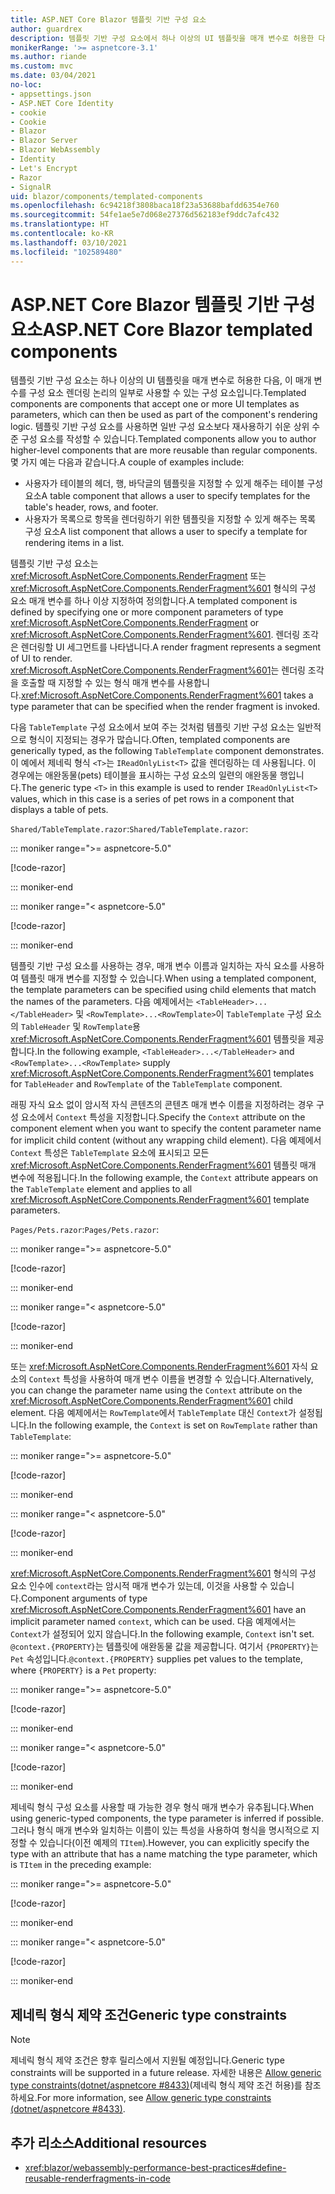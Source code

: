 ```yaml
---
title: ASP.NET Core Blazor 템플릿 기반 구성 요소
author: guardrex
description: 템플릿 기반 구성 요소에서 하나 이상의 UI 템플릿을 매개 변수로 허용한 다음, 이 매개 변수를 구성 요소 렌더링 논리의 일부로 사용할 수 있는 방법을 알아봅니다.
monikerRange: '>= aspnetcore-3.1'
ms.author: riande
ms.custom: mvc
ms.date: 03/04/2021
no-loc:
- appsettings.json
- ASP.NET Core Identity
- cookie
- Cookie
- Blazor
- Blazor Server
- Blazor WebAssembly
- Identity
- Let's Encrypt
- Razor
- SignalR
uid: blazor/components/templated-components
ms.openlocfilehash: 6c94218f3808baca18f23a53688bafdd6354e760
ms.sourcegitcommit: 54fe1ae5e7d068e27376d562183ef9ddc7afc432
ms.translationtype: HT
ms.contentlocale: ko-KR
ms.lasthandoff: 03/10/2021
ms.locfileid: "102589480"
---
```

# <a name="aspnet-core-blazor-templated-components"></a><span data-ttu-id="26302-103">ASP.NET Core Blazor 템플릿 기반 구성 요소</span><span class="sxs-lookup"><span data-stu-id="26302-103">ASP.NET Core Blazor templated components</span></span>

<span data-ttu-id="26302-104">템플릿 기반 구성 요소는 하나 이상의 UI 템플릿을 매개 변수로 허용한 다음, 이 매개 변수를 구성 요소 렌더링 논리의 일부로 사용할 수 있는 구성 요소입니다.</span><span class="sxs-lookup"><span data-stu-id="26302-104">Templated components are components that accept one or more UI templates as parameters, which can then be used as part of the component's rendering logic.</span></span> <span data-ttu-id="26302-105">템플릿 기반 구성 요소를 사용하면 일반 구성 요소보다 재사용하기 쉬운 상위 수준 구성 요소를 작성할 수 있습니다.</span><span class="sxs-lookup"><span data-stu-id="26302-105">Templated components allow you to author higher-level components that are more reusable than regular components.</span></span> <span data-ttu-id="26302-106">몇 가지 예는 다음과 같습니다.</span><span class="sxs-lookup"><span data-stu-id="26302-106">A couple of examples include:</span></span>

* <span data-ttu-id="26302-107">사용자가 테이블의 헤더, 행, 바닥글의 템플릿을 지정할 수 있게 해주는 테이블 구성 요소</span><span class="sxs-lookup"><span data-stu-id="26302-107">A table component that allows a user to specify templates for the table's header, rows, and footer.</span></span>
* <span data-ttu-id="26302-108">사용자가 목록으로 항목을 렌더링하기 위한 템플릿을 지정할 수 있게 해주는 목록 구성 요소</span><span class="sxs-lookup"><span data-stu-id="26302-108">A list component that allows a user to specify a template for rendering items in a list.</span></span>

<span data-ttu-id="26302-109">템플릿 기반 구성 요소는 <xref:Microsoft.AspNetCore.Components.RenderFragment> 또는 <xref:Microsoft.AspNetCore.Components.RenderFragment%601> 형식의 구성 요소 매개 변수를 하나 이상 지정하여 정의합니다.</span><span class="sxs-lookup"><span data-stu-id="26302-109">A templated component is defined by specifying one or more component parameters of type <xref:Microsoft.AspNetCore.Components.RenderFragment> or <xref:Microsoft.AspNetCore.Components.RenderFragment%601>.</span></span> <span data-ttu-id="26302-110">렌더링 조각은 렌더링할 UI 세그먼트를 나타냅니다.</span><span class="sxs-lookup"><span data-stu-id="26302-110">A render fragment represents a segment of UI to render.</span></span> <span data-ttu-id="26302-111"><xref:Microsoft.AspNetCore.Components.RenderFragment%601>는 렌더링 조각을 호출할 때 지정할 수 있는 형식 매개 변수를 사용합니다.</span><span class="sxs-lookup"><span data-stu-id="26302-111"><xref:Microsoft.AspNetCore.Components.RenderFragment%601> takes a type parameter that can be specified when the render fragment is invoked.</span></span>

<span data-ttu-id="26302-112">다음 `TableTemplate` 구성 요소에서 보여 주는 것처럼 템플릿 기반 구성 요소는 일반적으로 형식이 지정되는 경우가 많습니다.</span><span class="sxs-lookup"><span data-stu-id="26302-112">Often, templated components are generically typed, as the following `TableTemplate` component demonstrates.</span></span> <span data-ttu-id="26302-113">이 예에서 제네릭 형식 `<T>`는 `IReadOnlyList<T>` 값을 렌더링하는 데 사용됩니다. 이 경우에는 애완동물(pets) 테이블을 표시하는 구성 요소의 일련의 애완동물 행입니다.</span><span class="sxs-lookup"><span data-stu-id="26302-113">The generic type `<T>` in this example is used to render `IReadOnlyList<T>` values, which in this case is a series of pet rows in a component that displays a table of pets.</span></span>

<span data-ttu-id="26302-114">`Shared/TableTemplate.razor`:</span><span class="sxs-lookup"><span data-stu-id="26302-114">`Shared/TableTemplate.razor`:</span></span>

::: moniker range=">= aspnetcore-5.0"

[!code-razor[](~/blazor/common/samples/5.x/BlazorSample_WebAssembly/Shared/templated-components/TableTemplate.razor)]

::: moniker-end

::: moniker range="< aspnetcore-5.0"

[!code-razor[](~/blazor/common/samples/3.x/BlazorSample_WebAssembly/Shared/templated-components/TableTemplate.razor)]

::: moniker-end

<span data-ttu-id="26302-115">템플릿 기반 구성 요소를 사용하는 경우, 매개 변수 이름과 일치하는 자식 요소를 사용하여 템플릿 매개 변수를 지정할 수 있습니다.</span><span class="sxs-lookup"><span data-stu-id="26302-115">When using a templated component, the template parameters can be specified using child elements that match the names of the parameters.</span></span> <span data-ttu-id="26302-116">다음 예제에서는 `<TableHeader>...</TableHeader>` 및 `<RowTemplate>...<RowTemplate>`이 `TableTemplate` 구성 요소의 `TableHeader` 및 `RowTemplate`용 <xref:Microsoft.AspNetCore.Components.RenderFragment%601> 템플릿을 제공합니다.</span><span class="sxs-lookup"><span data-stu-id="26302-116">In the following example, `<TableHeader>...</TableHeader>` and `<RowTemplate>...<RowTemplate>` supply <xref:Microsoft.AspNetCore.Components.RenderFragment%601> templates for `TableHeader` and `RowTemplate` of the `TableTemplate` component.</span></span>

<span data-ttu-id="26302-117">래핑 자식 요소 없이 암시적 자식 콘텐츠의 콘텐츠 매개 변수 이름을 지정하려는 경우 구성 요소에서 `Context` 특성을 지정합니다.</span><span class="sxs-lookup"><span data-stu-id="26302-117">Specify the `Context` attribute on the component element when you want to specify the content parameter name for implicit child content (without any wrapping child element).</span></span> <span data-ttu-id="26302-118">다음 예제에서 `Context` 특성은 `TableTemplate` 요소에 표시되고 모든 <xref:Microsoft.AspNetCore.Components.RenderFragment%601> 템플릿 매개 변수에 적용됩니다.</span><span class="sxs-lookup"><span data-stu-id="26302-118">In the following example, the `Context` attribute appears on the `TableTemplate` element and applies to all <xref:Microsoft.AspNetCore.Components.RenderFragment%601> template parameters.</span></span>

<span data-ttu-id="26302-119">`Pages/Pets.razor`:</span><span class="sxs-lookup"><span data-stu-id="26302-119">`Pages/Pets.razor`:</span></span>

::: moniker range=">= aspnetcore-5.0"

[!code-razor[](~/blazor/common/samples/5.x/BlazorSample_WebAssembly/Pages/templated-components/Pets1.razor)]

::: moniker-end

::: moniker range="< aspnetcore-5.0"

[!code-razor[](~/blazor/common/samples/5.x/BlazorSample_WebAssembly/Pages/templated-components/Pets1.razor)]

::: moniker-end

<span data-ttu-id="26302-120">또는 <xref:Microsoft.AspNetCore.Components.RenderFragment%601> 자식 요소의 `Context` 특성을 사용하여 매개 변수 이름을 변경할 수 있습니다.</span><span class="sxs-lookup"><span data-stu-id="26302-120">Alternatively, you can change the parameter name using the `Context` attribute on the <xref:Microsoft.AspNetCore.Components.RenderFragment%601> child element.</span></span> <span data-ttu-id="26302-121">다음 예제에서는 `RowTemplate`에서 `TableTemplate` 대신 `Context`가 설정됩니다.</span><span class="sxs-lookup"><span data-stu-id="26302-121">In the following example, the `Context` is set on `RowTemplate` rather than `TableTemplate`:</span></span>

::: moniker range=">= aspnetcore-5.0"

[!code-razor[](~/blazor/common/samples/5.x/BlazorSample_WebAssembly/Pages/templated-components/Pets2.razor?name=snippet&highlight=6)]

::: moniker-end

::: moniker range="< aspnetcore-5.0"

[!code-razor[](~/blazor/common/samples/5.x/BlazorSample_WebAssembly/Pages/templated-components/Pets2.razor?name=snippet&highlight=6)]

::: moniker-end

<span data-ttu-id="26302-122"><xref:Microsoft.AspNetCore.Components.RenderFragment%601> 형식의 구성 요소 인수에 `context`라는 암시적 매개 변수가 있는데, 이것을 사용할 수 있습니다.</span><span class="sxs-lookup"><span data-stu-id="26302-122">Component arguments of type <xref:Microsoft.AspNetCore.Components.RenderFragment%601> have an implicit parameter named `context`, which can be used.</span></span> <span data-ttu-id="26302-123">다음 예제에서는 `Context`가 설정되어 있지 않습니다.</span><span class="sxs-lookup"><span data-stu-id="26302-123">In the following example, `Context` isn't set.</span></span> <span data-ttu-id="26302-124">`@context.{PROPERTY}`는 템플릿에 애완동물 값을 제공합니다. 여기서 `{PROPERTY}`는 `Pet` 속성입니다.</span><span class="sxs-lookup"><span data-stu-id="26302-124">`@context.{PROPERTY}` supplies pet values to the template, where `{PROPERTY}` is a `Pet` property:</span></span>

::: moniker range=">= aspnetcore-5.0"

[!code-razor[](~/blazor/common/samples/5.x/BlazorSample_WebAssembly/Pages/templated-components/Pets3.razor?name=snippet&highlight=7-8)]

::: moniker-end

::: moniker range="< aspnetcore-5.0"

[!code-razor[](~/blazor/common/samples/5.x/BlazorSample_WebAssembly/Pages/templated-components/Pets3.razor?name=snippet&highlight=7-8)]

::: moniker-end

<span data-ttu-id="26302-125">제네릭 형식 구성 요소를 사용할 때 가능한 경우 형식 매개 변수가 유추됩니다.</span><span class="sxs-lookup"><span data-stu-id="26302-125">When using generic-typed components, the type parameter is inferred if possible.</span></span> <span data-ttu-id="26302-126">그러나 형식 매개 변수와 일치하는 이름이 있는 특성을 사용하여 형식을 명시적으로 지정할 수 있습니다(이전 예제의 `TItem`).</span><span class="sxs-lookup"><span data-stu-id="26302-126">However, you can explicitly specify the type with an attribute that has a name matching the type parameter, which is `TItem` in the preceding example:</span></span>

::: moniker range=">= aspnetcore-5.0"

[!code-razor[](~/blazor/common/samples/5.x/BlazorSample_WebAssembly/Pages/templated-components/Pets4.razor?name=snippet&highlight=1)]

::: moniker-end

::: moniker range="< aspnetcore-5.0"

[!code-razor[](~/blazor/common/samples/5.x/BlazorSample_WebAssembly/Pages/templated-components/Pets4.razor?name=snippet&highlight=1)]

::: moniker-end

## <a name="generic-type-constraints"></a><span data-ttu-id="26302-127">제네릭 형식 제약 조건</span><span class="sxs-lookup"><span data-stu-id="26302-127">Generic type constraints</span></span>

> [!NOTE]
> <span data-ttu-id="26302-128">제네릭 형식 제약 조건은 향후 릴리스에서 지원될 예정입니다.</span><span class="sxs-lookup"><span data-stu-id="26302-128">Generic type constraints will be supported in a future release.</span></span> <span data-ttu-id="26302-129">자세한 내용은 [Allow generic type constraints(dotnet/aspnetcore #8433)](https://github.com/dotnet/aspnetcore/issues/8433)(제네릭 형식 제약 조건 허용)를 참조하세요.</span><span class="sxs-lookup"><span data-stu-id="26302-129">For more information, see [Allow generic type constraints (dotnet/aspnetcore #8433)](https://github.com/dotnet/aspnetcore/issues/8433).</span></span>

## <a name="additional-resources"></a><span data-ttu-id="26302-130">추가 리소스</span><span class="sxs-lookup"><span data-stu-id="26302-130">Additional resources</span></span>

* <xref:blazor/webassembly-performance-best-practices#define-reusable-renderfragments-in-code>
